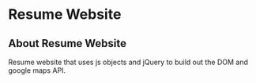 # Resume Website

## About Resume Website
Resume website that uses js objects and jQuery to build out the DOM and google maps API.



